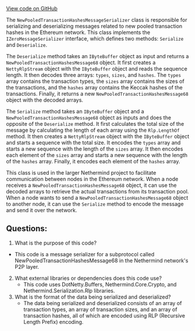 [View code on GitHub](https://github.com/NethermindEth/nethermind/src/Nethermind/Nethermind.Network/P2P/Subprotocols/Eth/V68/Messages/NewPooledTransactionHashesMessageSerializer68.cs)

The `NewPooledTransactionHashesMessageSerializer` class is responsible for serializing and deserializing messages related to new pooled transaction hashes in the Ethereum network. This class implements the `IZeroMessageSerializer` interface, which defines two methods: `Serialize` and `Deserialize`. 

The `Deserialize` method takes an `IByteBuffer` object as input and returns a `NewPooledTransactionHashesMessage68` object. It first creates a `NettyRlpStream` object with the `IByteBuffer` object and reads the sequence length. It then decodes three arrays: `types`, `sizes`, and `hashes`. The `types` array contains the transaction types, the `sizes` array contains the sizes of the transactions, and the `hashes` array contains the Keccak hashes of the transactions. Finally, it returns a new `NewPooledTransactionHashesMessage68` object with the decoded arrays.

The `Serialize` method takes an `IByteBuffer` object and a `NewPooledTransactionHashesMessage68` object as inputs and does the opposite of the `Deserialize` method. It first calculates the total size of the message by calculating the length of each array using the `Rlp.LengthOf` method. It then creates a `NettyRlpStream` object with the `IByteBuffer` object and starts a sequence with the total size. It encodes the `types` array and starts a new sequence with the length of the `sizes` array. It then encodes each element of the `sizes` array and starts a new sequence with the length of the `hashes` array. Finally, it encodes each element of the `hashes` array.

This class is used in the larger Nethermind project to facilitate communication between nodes in the Ethereum network. When a node receives a `NewPooledTransactionHashesMessage68` object, it can use the decoded arrays to retrieve the actual transactions from its transaction pool. When a node wants to send a `NewPooledTransactionHashesMessage68` object to another node, it can use the `Serialize` method to encode the message and send it over the network.
## Questions: 
 1. What is the purpose of this code?
   - This code is a message serializer for a subprotocol called NewPooledTransactionHashesMessage68 in the Nethermind network's P2P layer.
2. What external libraries or dependencies does this code use?
   - This code uses DotNetty.Buffers, Nethermind.Core.Crypto, and Nethermind.Serialization.Rlp libraries.
3. What is the format of the data being serialized and deserialized?
   - The data being serialized and deserialized consists of an array of transaction types, an array of transaction sizes, and an array of transaction hashes, all of which are encoded using RLP (Recursive Length Prefix) encoding.
